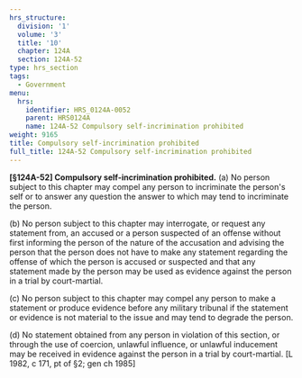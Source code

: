 ```yaml
---
hrs_structure:
  division: '1'
  volume: '3'
  title: '10'
  chapter: 124A
  section: 124A-52
type: hrs_section
tags:
  - Government
menu:
  hrs:
    identifier: HRS_0124A-0052
    parent: HRS0124A
    name: 124A-52 Compulsory self-incrimination prohibited
weight: 9165
title: Compulsory self-incrimination prohibited
full_title: 124A-52 Compulsory self-incrimination prohibited
---
```

**[§124A-52] Compulsory self-incrimination prohibited.** (a) No person subject to this chapter may compel any person to incriminate the person's self or to answer any question the answer to which may tend to incriminate the person.

(b) No person subject to this chapter may interrogate, or request any statement from, an accused or a person suspected of an offense without first informing the person of the nature of the accusation and advising the person that the person does not have to make any statement regarding the offense of which the person is accused or suspected and that any statement made by the person may be used as evidence against the person in a trial by court-martial.

(c) No person subject to this chapter may compel any person to make a statement or produce evidence before any military tribunal if the statement or evidence is not material to the issue and may tend to degrade the person.

(d) No statement obtained from any person in violation of this section, or through the use of coercion, unlawful influence, or unlawful inducement may be received in evidence against the person in a trial by court-martial. [L 1982, c 171, pt of §2; gen ch 1985]